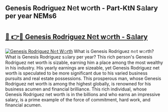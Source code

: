 ## Genesis Rodriguez N𝚎t w𝚘rth - Part-KtN S𝚊lary per year NEMs6

# <h2><a href="http://gc4kmjy.nevu.top/?p=Genesis+Rodriguez">🔗 👉🔴 Genesis Rodriguez N𝚎t w𝚘rth - S𝚊lary</a></h2>

[![Genesis Rodriguez N𝚎t W𝚘rth](https://i.imgur.com/Oavwk0R.jpeg)](http://gc4kmjy.nevu.top/?p=Genesis+Rodriguez)
What is Genesis Rodriguez n𝚎t w𝚘rth? What is Genesis Rodriguez s𝚊lary per year?
This rich person's Genesis Rodriguez net worth is sizable, earning him a place among the most wealthy in his industry. His yearly earnings are sizeable, yet Genesis Rodriguez net worth is speculated to be more significant due to his varied business pursuits and real estate possessions. This prosperous man, whose Genesis Rodriguez net worth is among the highest globally, is renowned for his business acumen and financial brilliance. This rich individual, whose Genesis Rodriguez net worth is in the billions and who earns an impressive salary, is a prime example of the force of commitment, hard work, and financial acumen.

